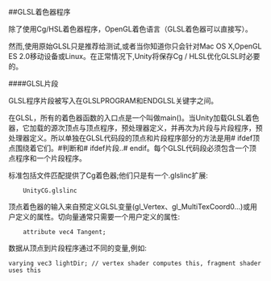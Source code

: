 ##GLSL着色器程序

除了使用Cg/HSL着色器程序，OpenGL着色语言（GLSL着色器可以直接写）。

然而,使用原始GLSL只是推荐给测试,或者当你知道你只会针对Mac OS X,OpenGL ES 2.0移动设备或Linux。在正常情况下,Unity将保存Cg / HLSL优化GLSL时必要的。

####GLSL片段

GLSL程序片段被写入在GLSLPROGRAM和ENDGLSL关键字之间。

在GLSL，所有的着色器函数的入口点是一个叫做main()。当Unity加载GLSL着色器，它加载的源次顶点与顶点程序，预处理器定义，并再次为片段与片段程序，预处理器定义。所以单独在GLSL代码段的顶点和片段程序部分的方法是用# ifdef顶点围绕着它们。#判断和# ifdef片段..# endif。每个GLSL代码段必须包含一个顶点程序和一个片段程序。

标准包括文件匹配提供了Cg着色器;他们只是有一个.glslinc扩展:

```
    UnityCG.glslinc
```

顶点着色器的输入来自预定义GLSL变量(gl_Vertex、gl_MultiTexCoord0…)或用户定义的属性。切向量通常只需要一个用户定义的属性:

```
    attribute vec4 Tangent;
```

数据从顶点到片段程序通过不同的变量,例如:

```
varying vec3 lightDir; // vertex shader computes this, fragment shader uses this
```



